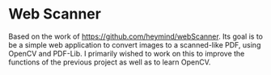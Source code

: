 # Web Scanner

Based on the work of https://github.com/heymind/webScanner. Its goal is to be a simple web application to convert images to a scanned-like PDF, using OpenCV and PDF-Lib. I primarily wished to work on this to improve the functions of the previous project as well as to learn OpenCV.